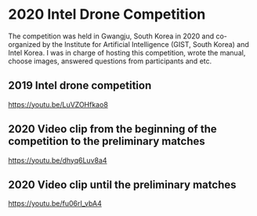 # 2020 Intel Drone Competition
The competition was held in Gwangju, South Korea in 2020 and co-organized by the Institute for Artificial Intelligence (GIST, South Korea) and Intel Korea. I was in charge of hosting this competition, wrote the manual, choose images, answered questions from participants and etc.

## 2019 Intel drone competition
https://youtu.be/LuVZOHfkao8

## 2020 Video clip from the beginning of the competition to the preliminary matches
https://youtu.be/dhyq6Luv8a4

## 2020 Video clip until the preliminary matches
https://youtu.be/fu06rI_vbA4
